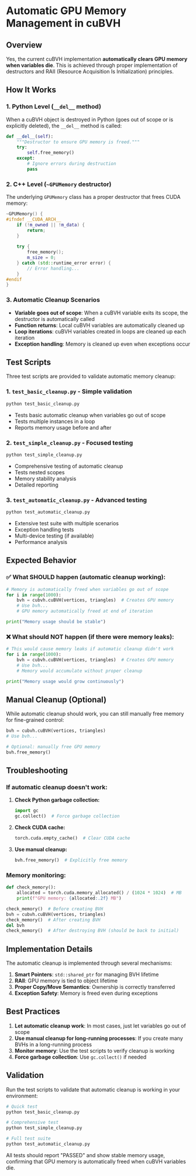 # Automatic GPU Memory Management in cuBVH

## Overview

Yes, the current cuBVH implementation **automatically clears GPU memory when variables die**. This is achieved through proper implementation of destructors and RAII (Resource Acquisition Is Initialization) principles.

## How It Works

### 1. **Python Level (`__del__` method)**
When a cuBVH object is destroyed in Python (goes out of scope or is explicitly deleted), the `__del__` method is called:

```python
def __del__(self):
    """Destructor to ensure GPU memory is freed."""
    try:
        self.free_memory()
    except:
        # Ignore errors during destruction
        pass
```

### 2. **C++ Level (`~GPUMemory` destructor)**
The underlying `GPUMemory` class has a proper destructor that frees CUDA memory:

```cpp
~GPUMemory() {
#ifndef __CUDA_ARCH__
    if (!m_owned || !m_data) {
        return;
    }
    
    try {
        free_memory();
        m_size = 0;
    } catch (std::runtime_error error) {
        // Error handling...
    }
#endif
}
```

### 3. **Automatic Cleanup Scenarios**

- **Variable goes out of scope**: When a cuBVH variable exits its scope, the destructor is automatically called
- **Function returns**: Local cuBVH variables are automatically cleaned up
- **Loop iterations**: cuBVH variables created in loops are cleaned up each iteration
- **Exception handling**: Memory is cleaned up even when exceptions occur

## Test Scripts

Three test scripts are provided to validate automatic memory cleanup:

### 1. `test_basic_cleanup.py` - Simple validation
```bash
python test_basic_cleanup.py
```
- Tests basic automatic cleanup when variables go out of scope
- Tests multiple instances in a loop
- Reports memory usage before and after

### 2. `test_simple_cleanup.py` - Focused testing
```bash
python test_simple_cleanup.py
```
- Comprehensive testing of automatic cleanup
- Tests nested scopes
- Memory stability analysis
- Detailed reporting

### 3. `test_automatic_cleanup.py` - Advanced testing
```bash
python test_automatic_cleanup.py
```
- Extensive test suite with multiple scenarios
- Exception handling tests
- Multi-device testing (if available)
- Performance analysis

## Expected Behavior

### ✅ **What SHOULD happen (automatic cleanup working):**

```python
# Memory is automatically freed when variables go out of scope
for i in range(1000):
    bvh = cubvh.cuBVH(vertices, triangles)  # Creates GPU memory
    # Use bvh...
    # GPU memory automatically freed at end of iteration

print("Memory usage should be stable")
```

### ❌ **What should NOT happen (if there were memory leaks):**

```python
# This would cause memory leaks if automatic cleanup didn't work
for i in range(1000):
    bvh = cubvh.cuBVH(vertices, triangles)  # Creates GPU memory
    # Use bvh...
    # Memory would accumulate without proper cleanup

print("Memory usage would grow continuously")
```

## Manual Cleanup (Optional)

While automatic cleanup should work, you can still manually free memory for fine-grained control:

```python
bvh = cubvh.cuBVH(vertices, triangles)
# Use bvh...

# Optional: manually free GPU memory
bvh.free_memory()
```

## Troubleshooting

### If automatic cleanup doesn't work:

1. **Check Python garbage collection:**
   ```python
   import gc
   gc.collect()  # Force garbage collection
   ```

2. **Check CUDA cache:**
   ```python
   torch.cuda.empty_cache()  # Clear CUDA cache
   ```

3. **Use manual cleanup:**
   ```python
   bvh.free_memory()  # Explicitly free memory
   ```

### Memory monitoring:
```python
def check_memory():
    allocated = torch.cuda.memory_allocated() / (1024 * 1024)  # MB
    print(f"GPU memory: {allocated:.2f} MB")

check_memory()  # Before creating BVH
bvh = cubvh.cuBVH(vertices, triangles)
check_memory()  # After creating BVH
del bvh
check_memory()  # After destroying BVH (should be back to initial)
```

## Implementation Details

The automatic cleanup is implemented through several mechanisms:

1. **Smart Pointers**: `std::shared_ptr` for managing BVH lifetime
2. **RAII**: GPU memory is tied to object lifetime
3. **Proper Copy/Move Semantics**: Ownership is correctly transferred
4. **Exception Safety**: Memory is freed even during exceptions

## Best Practices

1. **Let automatic cleanup work**: In most cases, just let variables go out of scope
2. **Use manual cleanup for long-running processes**: If you create many BVHs in a long-running process
3. **Monitor memory**: Use the test scripts to verify cleanup is working
4. **Force garbage collection**: Use `gc.collect()` if needed

## Validation

Run the test scripts to validate that automatic cleanup is working in your environment:

```bash
# Quick test
python test_basic_cleanup.py

# Comprehensive test  
python test_simple_cleanup.py

# Full test suite
python test_automatic_cleanup.py
```

All tests should report "PASSED" and show stable memory usage, confirming that GPU memory is automatically freed when cuBVH variables die.

